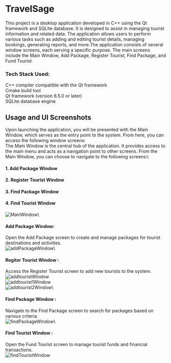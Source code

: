 # TravelSage
This project is a desktop application developed in C++ using the Qt framework and SQLite database. It is designed to assist in managing tourist information and related data. The application allows users to perform various tasks such as adding and editing tourist details, managing bookings, generating reports, and more.The application consists of several window screens, each serving a specific purpose. The main screens include the Main Window, Add Package, Register Tourist, Find Package, and Fund Tourist.

### Tech Stack Used:
C++ compiler compatible with the Qt framework\
Cmake build tool\
Qt framework (version 6.5.0 or later)\
SQLite database engine

## Usage and UI Screenshots
Upon launching the application, you will be presented with the Main Window, which serves as the entry point to the system. From here, you can access the following window screens:\
The Main Window is the central hub of the application. It provides access to the main menu and acts as a navigation point to other screens. From the Main Window, you can choose to navigate to the following screens:\
#### 1. Add Package Window
#### 2. Register Tourist Window
#### 3. Find Package Window
#### 4. Find Tourist Window
![MainWindow](https://github.com/itsdeepak-kumar/TravelSage/assets/64521665/fe1c90e4-6170-4faf-8f01-6df5230b5c32)\

#### Add Package Window: 
Open the Add Package screen to create and manage packages for tourist destinations and activities.\
![addPackageWindow](https://github.com/itsdeepak-kumar/TravelSage/assets/64521665/11dcdf24-8465-4360-bce2-00d3544cccf1)\

#### Regiter Tourist Window : 
Access the Register Tourist screen to add new tourists to the system.\
![addtouristWindow](https://github.com/itsdeepak-kumar/TravelSage/assets/64521665/424d0a05-2462-480a-8201-7d96155c4f64)\
![addtourist1Window](https://github.com/itsdeepak-kumar/TravelSage/assets/64521665/490dd4cd-37e5-45e8-980f-59ba88670063)\
![addtourist2Window](https://github.com/itsdeepak-kumar/TravelSage/assets/64521665/4af41f06-082a-4ecc-b75a-008f97db1810)\

#### Find Package Window : 
Navigate to the Find Package screen to search for packages based on various criteria.\
![findPackageWindow](https://github.com/itsdeepak-kumar/TravelSage/assets/64521665/ef405caf-460d-41ef-89a9-7ad1942b4de6)\

#### Find Tourist Window : 
Open the Fund Tourist screen to manage tourist funds and financial transactions.\
![findTouristWindow](https://github.com/itsdeepak-kumar/TravelSage/assets/64521665/3a92ef15-5021-45d5-b9b5-5996bcfd4c18)




